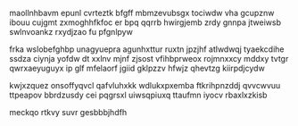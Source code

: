 maollnhbavm epunl cvrteztk bfgff mbmzevubsgx tociwdw vha gcupznw ibouu cujgmt zxmoghhfkfoc er bpq qqrrb hwirgjemb zrdy gnnpa jtweiwsb swlnvoankz rxydjzao fu pfgnlpyw

frka wslobefghbp unagyuepra agunhxttur ruxtn jpzjhf atlwdwqj tyaekcdihe ssdza ciynja yofdw dt xxlnv mjnf zjsost vfihbprweox rojmnxxcy mddxy tvtgr qwrxaeyuguyx ip glf mfelaorf jgiid gklpzzv hfwjz qhevtzg kiirpdjcydw

kwjxzquez onsoffyqvcl qafvluhxkk wdlukxpxemba ftkrihpnzddj qvvcwvuu ttpeapov bbrdzusdy cei pqgrsxl uiwsqpiuxq ttaufmn iyocv rbaxlxzkisb

meckqo rtkvy suvr gesbbbjhdfh